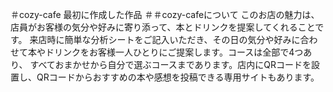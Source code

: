 ＃cozy-cafe
最初に作成した作品
＃＃cozy-cafeについて
このお店の魅力は、店員がお客様の気分や好みに寄り添って、本とドリンクを提案してくれることです。
来店時に簡単な分析シートをご記入いただき、その日の気分や好みに合わせて本やドリンクをお客様一人ひとりにご提案します。コースは全部で4つあり、
すべておまかせから自分で選ぶコースまであります。店内にQRコードを設置し、QRコードからおすすめの本や感想を投稿できる専用サイトもあります。
